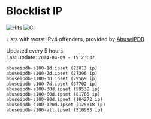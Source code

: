 # Blocklist IP

[![Hits](https://hits.seeyoufarm.com/api/count/incr/badge.svg?url=https%3A%2F%2Fgithub.com%2Fborestad%2Fblocklist-ip%2F&count_bg=%2379C83D&title_bg=%23555555&icon=&icon_color=%23E7E7E7&title=hits&edge_flat=false)](https://hits.seeyoufarm.com)  ![CI](https://img.shields.io/github/workflow/status/borestad/blocklist-ip/CI?style=flat-square)

Lists with worst IPv4 offenders, provided by [AbuseIPDB](https://www.abuseipdb.com/)

<!-- FOOTER-PLACEHOLDER -->
Updated every 5 hours<br>
Last update: `2024-04-09 - 15:23:32`
```
abuseipdb-s100-1d.ipset (23813 ip)
abuseipdb-s100-2d.ipset (27396 ip)
abuseipdb-s100-3d.ipset (29569 ip)
abuseipdb-s100-7d.ipset (37702 ip)
abuseipdb-s100-30d.ipset (59538 ip)
abuseipdb-s100-60d.ipset (81785 ip)
abuseipdb-s100-90d.ipset (104272 ip)
abuseipdb-s100-120d.ipset (125618 ip)
abuseipdb-s100-all.ipset (510983 ip)
```

